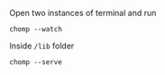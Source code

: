 Open two instances of terminal and run

```shell
chomp --watch
```

Inside `/lib` folder

```shell
chomp --serve
```